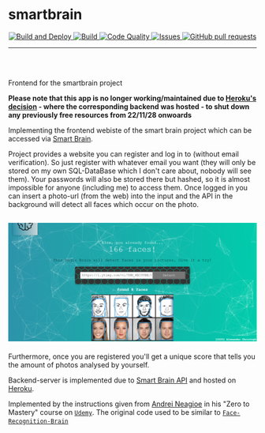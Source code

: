 # smartbrain

<p align="center">
    <p align="center">
        <a href="https://github.com/papstchaka/smartbrain/actions">
          <img alt="Build and Deploy" src="https://github.com/papstchaka/smartbrain/actions/workflows/gh-pages.yml/badge.svg"/>
        </a>
        <a href="https://github.com/papstchaka/smartbrain/actions">
          <img alt="Build" src="https://github.com/papstchaka/smartbrain/actions/workflows/node.js.yml/badge.svg"/>
        </a>
        <a href="https://github.com/papstchaka/smartbrain/actions">
          <img alt="Code Quality" src="https://github.com/papstchaka/smartbrain/actions/workflows/codeql-analysis.yml/badge.svg"/>
        </a>
        <a href="https://github.com/papstchaka/smartbrain/issues">
          <img alt="Issues" src="https://img.shields.io/github/issues/papstchaka/smartbrain?color=0088ff"/>
        </a>
        <a href="https://github.com/papstchaka/smartbrain/pulls">
          <img alt="GitHub pull requests" src="https://img.shields.io/github/issues-pr/papstchaka/smartbrain?color=0088ff"/>
        </a>
    </p>
</p>

---

<br></br>

Frontend for the smartbrain project

**Please note that this app is no longer working/maintained due to [Heroku's decision](https://devcenter.heroku.com/changelog-items/2461) - where the corresponding backend was hosted - to shut down any previously free resources from 22/11/28 onwoards**

Implementing the frontend webiste of the smart brain project which can be accessed via <a href="https://papstchaka.github.io/smartbrain/" target="_blank">Smart Brain</a>.

Project provides a website you can register and log in to (without email verification). So just register with whatever email you want (they will only be stored on my own SQL-DataBase which I don't care about, nobody will see them). Your passwords will also be stored there but hashed, so it is almost impossible for anyone (including me) to access them. Once logged in you can insert a photo-url (from the web) into the input and the API in the background will detect all faces which occur on the photo. 
<h2 align="center">
  <img src=src/example.PNG alt="Smart Brain" width="800px" />
</h2>


Furthermore, once you are registered you'll get a unique score that tells you the amount of photos analysed by yourself.

Backend-server is implemented due to <a href="https://github.com/papstchaka/smartbrain-api" target="_blank">Smart Brain API</a> and hosted on <a href="https://www.heroku.com/" target="_blank">Heroku</a>.

Implemented by the instructions given from <a href="https://github.com/aneagoie" target="_blank">Andrei Neagioe</a> in his "Zero to Mastery" course on [`Udemy`](https://www.udemy.com/). The original code used to be similar to [`Face-Recognition-Brain`](https://github.com/aneagoie/face-recognition-brain)
